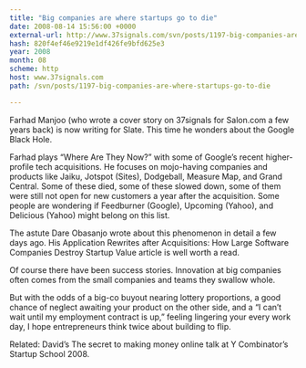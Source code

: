```yaml
---
title: "Big companies are where startups go to die"
date: 2008-08-14 15:56:00 +0000
external-url: http://www.37signals.com/svn/posts/1197-big-companies-are-where-startups-go-to-die
hash: 820f4ef46e9219e1df426fe9bfd625e3
year: 2008
month: 08
scheme: http
host: www.37signals.com
path: /svn/posts/1197-big-companies-are-where-startups-go-to-die

---
```


Farhad Manjoo (who wrote a cover story on 37signals for Salon.com a few years back) is now writing for Slate. This time he wonders about the Google Black Hole.



Farhad plays “Where Are They Now?” with some of Google’s recent higher-profile tech acquisitions. He focuses on mojo-having companies and products like Jaiku, Jotspot (Sites), Dodgeball, Measure Map, and Grand Central. Some of these died, some of these slowed down, some of them were still not open for new customers a year after the acquisition. Some people are wondering if Feedburner (Google), Upcoming (Yahoo), and Delicious (Yahoo) might belong on this list.



The astute Dare Obasanjo wrote about this phenomenon in detail a few days ago. His Application Rewrites after Acquisitions: How Large Software Companies Destroy Startup Value article is well worth a read.



Of course there have been success stories. Innovation at big companies often comes from the small companies and teams they swallow whole.



But with the odds of a big-co buyout nearing lottery proportions, a good chance of neglect awaiting your product on the other side, and a “I can’t wait until my employment contract is up,” feeling lingering your every work day, I hope entrepreneurs think twice about building to flip.



Related: David’s The secret to making money online talk at Y Combinator’s Startup School 2008.

  

